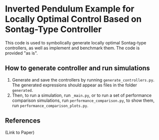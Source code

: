# Inverted Pendulum Example for Locally Optimal Control Based on Sontag-Type Controller

This code is used to symbolically generate locally optimal Sontag-type controllers, as well as implement and benchmark them.
The code is provided "as is".

## How to generate controller and run simulations
1. Generate and save the controllers by running `generate_controllers.py`. The generated expressions should appear as files in the folder `generated`.
2. Then, to run a simulation, run `_main.py`, or to run a set of performance comparison simulations, run `performance_comparison.py`, to show them, run `performance_comparison_plots.py`.

## References
(Link to Paper)
